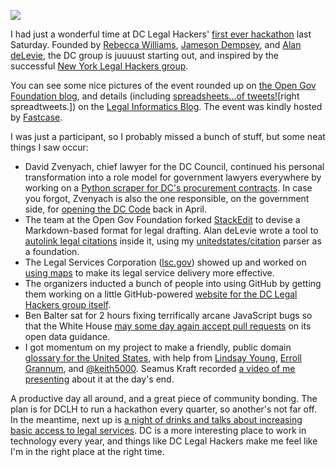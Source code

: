 <a href="http://opengovfoundation.tumblr.com/post/63569079653/dc-legal-hackers-inaugural-hackathon-october-5" target="_blank"><img src="/assets/images/blog/dc-legal-hackathon-leah.jpg" class="block" /></a>

I had just a wonderful time at DC Legal Hackers' [first ever hackathon](http://www.meetup.com/DCLegalHackers/events/131894852/) last Saturday. Founded by [Rebecca Williams](https://twitter.com/internetrebecca), [Jameson Dempsey](https://github.com/jamesondempsey), and [Alan deLevie](https://twitter.com/adelevie), the DC group is juuuust starting out, and inspired by the successful [New York Legal Hackers group](http://www.meetup.com/legalhackers/). 

You can see some nice pictures of the event rounded up on [the Open Gov Foundation blog](http://opengovfoundation.tumblr.com/post/63569079653/dc-legal-hackers-inaugural-hackathon-october-5), and details (including [spreadsheets...of tweets!](http://personal.psu.edu/rcr5122/DCLegalHackersLegalHackathonOct2013Tweets.csv)[right spreadtweets.]) on the [Legal Informatics Blog](http://legalinformatics.wordpress.com/2013/10/05/5-october-2013-dc-legal-hackathon/). The event was kindly hosted by [Fastcase](http://fastcase.com).

I was just a participant, so I probably missed a bunch of stuff, but some neat things I saw occur:

* David Zvenyach, chief lawyer for the DC Council, continued his personal transformation into a role model for government lawyers everywhere by working on a [Python scraper for DC's procurement contracts](https://github.com/vzvenyach/dc-contracts). In case you forgot, Zvenyach is also the one responsible, on the government side, for [opening the DC Code](http://macwright.org/2013/04/04/the-open-code.html) back in April.
* The team at the Open Gov Foundation forked [StackEdit](http://benweet.github.io/stackedit/) to devise a Markdown-based format for legal drafting. Alan deLevie wrote a tool to [autolink legal citations](https://github.com/adelevie/citation-linker) inside it, using my [unitedstates/citation](https://github.com/unitedstates/citation) parser as a foundation.
* The Legal Services Corporation ([lsc.gov](http://www.lsc.gov/)) showed up and worked on [using maps](https://github.com/LegalServicesCorporation/LSC-Mapping) to make its legal service delivery more effective.
* The organizers inducted a bunch of people into using GitHub by getting them working on a little GitHub-powered [website for the DC Legal Hackers group itself](http://dclegalhackers.github.io/).
* Ben Balter sat for 2 hours fixing terrifically arcane JavaScript bugs so that the White House [may some day again accept pull requests](https://github.com/prose/prose/pull/614) on its open data guidance.
* I got momentum on my project to make a friendly, public domain [glossary for the United States](https://github.com/unitedstates/glossary), with help from [Lindsay Young](https://twitter.com/not_young), [Erroll Grannum](https://github.com/errolgrannum), and [@keith5000](https://github.com/keith5000). Seamus Kraft recorded [a video of me presenting]( http://www.youtube.com/watch?v=SlmDEDNV7d0&feature=youtu.be) about it at the day's end.

A productive day all around, and a great piece of community bonding. The plan is for DCLH to run a hackathon every quarter, so another's not far off. In the meantime, next up is [a night of drinks and talks about increasing basic access to legal services](http://www.meetup.com/DCLegalHackers/events/142943202/). DC is a more interesting place to work in technology every year, and things like DC Legal Hackers make me feel like I'm in the right place at the right time.